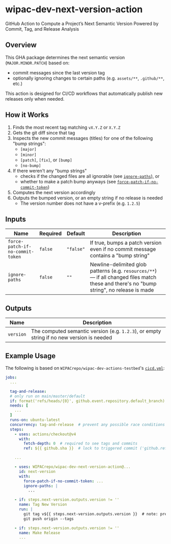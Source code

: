 # wipac-dev-next-version-action

GitHub Action to Compute a Project’s Next Semantic Version Powered by Commit, Tag, and Release Analysis

## Overview

This GHA package determines the next semantic version (`MAJOR.MINOR.PATCH`) based on:

- commit messages since the last version tag
- optionally ignoring changes to certain paths (e.g. `assets/**`, `.github/**`, etc.)

This action is designed for CI/CD workflows that automatically publish new releases only when needed.

## How it Works

1. Finds the most recent tag matching `vX.Y.Z` or `X.Y.Z`
2. Gets the git diff since that tag
3. Inspects the new commit messages (titles) for one of the following "bump strings":
    - `[major]`
    - `[minor]`
    - `[patch]`, `[fix]`, or `[bump]`
    - `[no-bump]`
4. If there weren't any "bump strings"
    - checks if the changed files are all ignorable (see [`ignore-paths`](#inputs)), or
    - whether to make a patch bump anyways (see [`force-patch-if-no-commit-token`](#inputs))
5. Computes the next version accordingly
6. Outputs the bumped version, or an empty string if no release is needed
    - The version number does not have a v-prefix (e.g. `1.2.5`)

## Inputs

| Name                             | Required | Default   | Description                                                                                                                               |
|----------------------------------|----------|-----------|-------------------------------------------------------------------------------------------------------------------------------------------|
| `force-patch-if-no-commit-token` | `false`  | `"false"` | If true, bumps a patch version even if no commit message contains a "bump string"                                                         |
| `ignore-paths`                   | `false`  | `""`      | Newline-delimited glob patterns (e.g. `resources/**`) — if all changed files match these and there's no "bump string", no release is made |

## Outputs

| Name      | Description                                                                               |
|-----------|-------------------------------------------------------------------------------------------|
| `version` | The computed semantic version (e.g. `1.2.3`), or empty string if no new version is needed |

## Example Usage

The following is based on `WIPACrepo/wipac-dev-actions-testbed`'s [`cicd.yml`](https://github.com/WIPACrepo/wipac-dev-actions-testbed/blob/main/.github/workflows/cicd.yml):

```yaml
jobs:
  ...

  tag-and-release:
  # only run on main/master/default
  if: format('refs/heads/{0}', github.event.repository.default_branch) == github.ref
  needs: [
    ...
  ]
  runs-on: ubuntu-latest
  concurrency: tag-and-release  # prevent any possible race conditions
  steps:
    - uses: actions/checkout@v4
      with:
        fetch-depth: 0  # required to see tags and commits
        ref: ${{ github.sha }}  # lock to triggered commit ('github.ref' is dynamic)

    ...

    - uses: WIPACrepo/wipac-dev-next-version-action@...
      id: next-version
      with:
        force-patch-if-no-commit-token: ...
        ignore-paths: |
          ...

    - if: steps.next-version.outputs.version != ''
      name: Tag New Version
      run: |
        git tag v${{ steps.next-version.outputs.version }}  # note: prepend 'v'
        git push origin --tags

    - if: steps.next-version.outputs.version != ''
      name: Make Release
      ...
```
